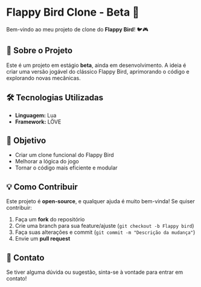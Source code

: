# Flappy Bird Clone - Beta 🚀

Bem-vindo ao meu projeto de clone do **Flappy Bird**! 🐦🎮

## 📌 Sobre o Projeto
Este é um projeto em estágio **beta**, ainda em desenvolvimento. A ideia é criar uma versão jogável do clássico Flappy Bird, aprimorando o código e explorando novas mecânicas.

## 🛠 Tecnologias Utilizadas
- **Linguagem:** Lua
- **Framework:** LÖVE

## 🎯 Objetivo
- Criar um clone funcional do Flappy Bird
- Melhorar a lógica do jogo
- Tornar o código mais eficiente e modular

## 💡 Como Contribuir
Este projeto é **open-source**, e qualquer ajuda é muito bem-vinda! Se quiser contribuir:
1. Faça um **fork** do repositório
2. Crie uma branch para sua feature/ajuste (`git checkout -b Flappy bird`)
3. Faça suas alterações e commit (`git commit -m "Descrição da mudança"`)
4. Envie um **pull request**

## 📩 Contato
Se tiver alguma dúvida ou sugestão, sinta-se à vontade para entrar em contato!
